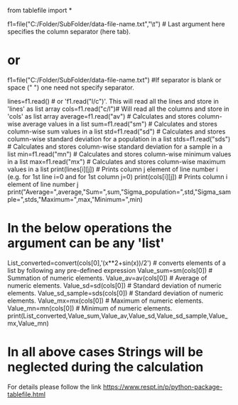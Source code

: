 from tablefile import *

f1=file("C:/Folder/SubFolder/data-file-name.txt","\t") # Last argument here specifies the column separator (here tab).

#    or

f1=file("C:/Folder/SubFolder/data-file-name.txt") #If separator is blank or space (" ") one need not specify separator.


lines=f1.read() # or 'f1.read("l/c")'. This will read all the lines and store in 'lines' as list array
cols=f1.read("c/l")# Will read all the columns and store in 'cols' as list array
average=f1.read("av") # Calculates and stores column-wise average values in a list
sum=f1.read("sm") # Calculates and stores column-wise sum values in a list
std=f1.read("sd") # Calculates and stores column-wise standard deviation for a population in a list
stds=f1.read("sds") # Calculates and stores column-wise standard deviation for a sample in a list
min=f1.read("mn") # Calculates and stores column-wise minimum values in a list
max=f1.read("mx") # Calculates and stores column-wise maximum values in a list
print(lines[i][j]) # Prints column j element of line number i  (e.g. for 1st line i=0 and for 1st column j=0)
print(cols[i][j]) # Prints column i element of line number j  
print("Average=",average,"Sum=",sum,"Sigma_population=",std,"Sigma_sample=",stds,"Maximum=",max,"Minimum=",min)

# In the below operations the argument can be any 'list'
List_converted=convert(cols[0],'(x**2+sin(x))/2') # converts elements of a list by following any pre-defined expression
Value_sum=sm(cols[0]) # Summation of numeric elements. 
Value_av=av(cols[0]) # Average of numeric elements. 
Value_sd=sd(cols[0]) # Standard deviation of numeric elements. 
Value_sd_sample=sds(cols[0]) # Standard deviation of numeric elements. 
Value_mx=mx(cols[0]) # Maximum of numeric elements. 
Value_mn=mn(cols[0]) # Minimum of numeric elements. 
print(List_converted,Value_sum,Value_av,Value_sd,Value_sd_sample,Value_mx,Value_mn)

# **In all above cases Strings will be neglected during the calculation**

For details please follow the link https://www.respt.in/p/python-package-tablefile.html
